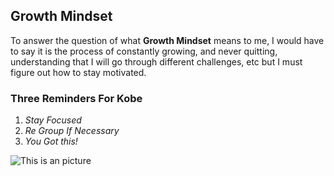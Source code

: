 ## Growth Mindset

To answer the question of what **Growth Mindset** means to me, I would have to say it is the process of constantly growing, and never quitting, understanding that I will go through different challenges, etc but I must figure out how to stay motivated.

### Three Reminders For Kobe
1. *Stay Focused*
2. *Re Group If Necessary*
3. *You Got this!*

![This is an picture](https://www.epicquotes.com/wp-content/uploads/2021/02/Epic-Quotes-From-The-Mamba-Mentality-By-Kobe-Bryant-001.png)
